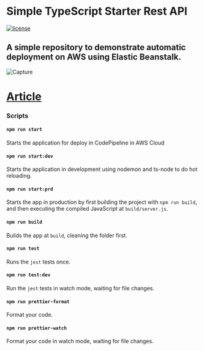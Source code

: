 # Simple TypeScript Starter Rest API
[![license](https://img.shields.io/github/license/DAVFoundation/captain-n3m0.svg?style=flat-square)](https://github.com/matheusicaro/app-deploy-aws-node-typscript/blob/master/LICENSE)
 
## A simple repository to demonstrate automatic deployment on AWS using Elastic Beanstalk.


![Capture](https://user-images.githubusercontent.com/29001162/103491142-02ddf800-4e00-11eb-807d-fbc94e66f0c5.JPG)

# [Article](https://matheusicaro.medium.com/automatic-deployment-on-aws-for-node-js-with-typescript-b6c0797bacf8)

### Scripts

#### `npm run start`

Starts the application for deploy in CodePipeline in AWS Cloud

#### `npm run start:dev`

Starts the application in development using nodemon and ts-node to do hot reloading.

#### `npm run start:prd`

Starts the app in production by first building the project with `npm run build`, and then executing the compiled JavaScript at `build/server.js`.

#### `npm run build`

Builds the app at `build`, cleaning the folder first.

#### `npm run test`

Runs the `jest` tests once.

#### `npm run test:dev`

Run the `jest` tests in watch mode, waiting for file changes.

#### `npm run prettier-format`

Format your code.

#### `npm run prettier-watch`

Format your code in watch mode, waiting for file changes.
